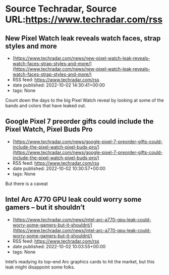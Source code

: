 # Source Techradar, Source URL:https://www.techradar.com/rss

## New Pixel Watch leak reveals watch faces, strap styles and more
 - [https://www.techradar.com/news/new-pixel-watch-leak-reveals-watch-faces-strap-styles-and-more/](https://www.techradar.com/news/new-pixel-watch-leak-reveals-watch-faces-strap-styles-and-more/)
 - RSS feed: https://www.techradar.com/rss
 - date published: 2022-10-02 14:30:41+00:00
 - tags: None

Count down the days to the big Pixel Watch reveal by looking at some of the bands and colors that have leaked out.

## Google Pixel 7 preorder gifts could include the Pixel Watch, Pixel Buds Pro
 - [https://www.techradar.com/news/google-pixel-7-preorder-gifts-could-include-the-pixel-watch-pixel-buds-pro/](https://www.techradar.com/news/google-pixel-7-preorder-gifts-could-include-the-pixel-watch-pixel-buds-pro/)
 - RSS feed: https://www.techradar.com/rss
 - date published: 2022-10-02 10:30:57+00:00
 - tags: None

But there is a caveat

## Intel Arc A770 GPU leak could worry some gamers – but it shouldn’t
 - [https://www.techradar.com/news/intel-arc-a770-gpu-leak-could-worry-some-gamers-but-it-shouldnt/](https://www.techradar.com/news/intel-arc-a770-gpu-leak-could-worry-some-gamers-but-it-shouldnt/)
 - RSS feed: https://www.techradar.com/rss
 - date published: 2022-10-02 10:03:55+00:00
 - tags: None

Intel’s readying its top-end Arc graphics cards to hit the market, but this leak might disappoint some folks.
